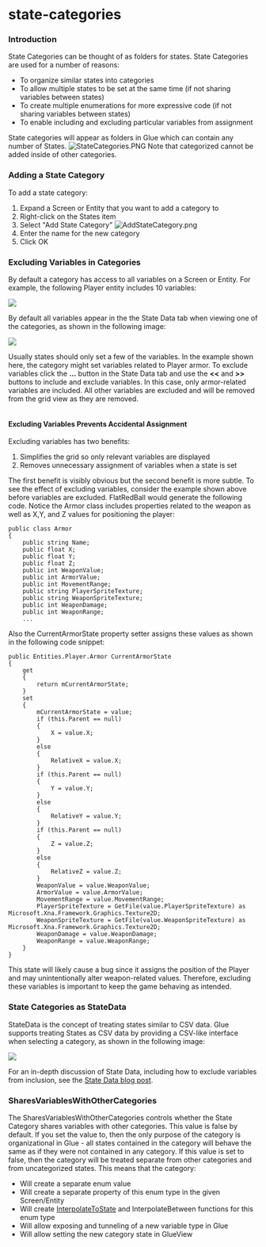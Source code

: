 # state-categories

### Introduction

State Categories can be thought of as folders for states. State Categories are used for a number of reasons:

* To organize similar states into categories
* To allow multiple states to be set at the same time (if not sharing variables between states)
* To create multiple enumerations for more expressive code (if not sharing variables between states)
* To enable including and excluding particular variables from assignment

State categories will appear as folders in Glue which can contain any number of States. ![StateCategories.PNG](../../media/migrated_media-StateCategories.PNG) Note that categorized cannot be added inside of other categories.

### Adding a State Category

To add a state category:

1. Expand a Screen or Entity that you want to add a category to
2. Right-click on the States item
3. Select "Add State Category" ![AddStateCategory.png](../../media/migrated_media-AddStateCategory.png)
4. Enter the name for the new category
5. Click OK

### Excluding Variables in Categories

By default a category has access to all variables on a Screen or Entity. For example, the following Player entity includes 10 variables:

![](../../media/2021-10-img_617bf592855c2.png)

By default all variables appear in the the State Data tab when viewing one of the categories, as shown in the following image:

![](../../media/2021-10-img_617bf658b5b63.png)

Usually states should only set a few of the variables. In the example shown here, the category might set variables related to Player armor. To exclude variables click the **...** button in the State Data tab and use the **<<** and **>>** buttons to include and exclude variables. In this case, only armor-related variables are included. All other variables are excluded and will be removed from the grid view as they are removed. 

<figure><img src="../../media/2016-01-29_07-28-14.gif" alt=""><figcaption></figcaption></figure>



#### Excluding Variables Prevents Accidental Assignment

Excluding variables has two benefits:

1. Simplifies the grid so only relevant variables are displayed
2. Removes unnecessary assignment of variables when a state is set

The first benefit is visibly obvious but the second benefit is more subtle. To see the effect of excluding variables, consider the example shown above before variables are excluded. FlatRedBall would generate the following code. Notice the Armor class includes properties related to the weapon as well as X,Y, and Z values for positioning the player:

```
public class Armor
{
    public string Name;
    public float X;
    public float Y;
    public float Z;
    public int WeaponValue;
    public int ArmorValue;
    public int MovementRange;
    public string PlayerSpriteTexture;
    public string WeaponSpriteTexture;
    public int WeaponDamage;
    public int WeaponRange;
    ...
```

Also the CurrentArmorState property setter assigns these values as shown in the following code snippet:

```
public Entities.Player.Armor CurrentArmorState
{
    get
    {
        return mCurrentArmorState;
    }
    set
    {
        mCurrentArmorState = value;
        if (this.Parent == null)
        {
            X = value.X;
        }
        else
        {
            RelativeX = value.X;
        }
        if (this.Parent == null)
        {
            Y = value.Y;
        }
        else
        {
            RelativeY = value.Y;
        }
        if (this.Parent == null)
        {
            Z = value.Z;
        }
        else
        {
            RelativeZ = value.Z;
        }
        WeaponValue = value.WeaponValue;
        ArmorValue = value.ArmorValue;
        MovementRange = value.MovementRange;
        PlayerSpriteTexture = GetFile(value.PlayerSpriteTexture) as Microsoft.Xna.Framework.Graphics.Texture2D;
        WeaponSpriteTexture = GetFile(value.WeaponSpriteTexture) as Microsoft.Xna.Framework.Graphics.Texture2D;
        WeaponDamage = value.WeaponDamage;
        WeaponRange = value.WeaponRange;
    }
}
```

This state will likely cause a bug since it assigns the position of the Player and may unintentionally alter weapon-related values. Therefore, excluding these variables is important to keep the game behaving as intended.

### State Categories as StateData

StateData is the concept of treating states similar to CSV data. Glue supports treating States as CSV data by providing a CSV-like interface when selecting a category, as shown in the following image:

![](../../media/2020-06-img_5ee783d044f32.png)

For an in-depth discussion of State Data, including how to exclude variables from inclusion, see the [State Data blog post](broken-reference).

### SharesVariablesWithOtherCategories

The SharesVariablesWithOtherCategories controls whether the State Category shares variables with other categories. This value is false by default. If you set the value to, then the only purpose of the category is organizational in Glue - all states contained in the category will behave the same as if they were not contained in any category. If this value is set to false, then the category will be treated separate from other categories and from uncategorized states. This means that the category:

* Will create a separate enum value
* Will create a separate property of this enum type in the given Screen/Entity
* Will create [InterpolateToState](../../frb/docs/index.php) and InterpolateBetween functions for this enum type
* Will allow exposing and tunneling of a new variable type in Glue
* Will allow setting the new category state in GlueView

